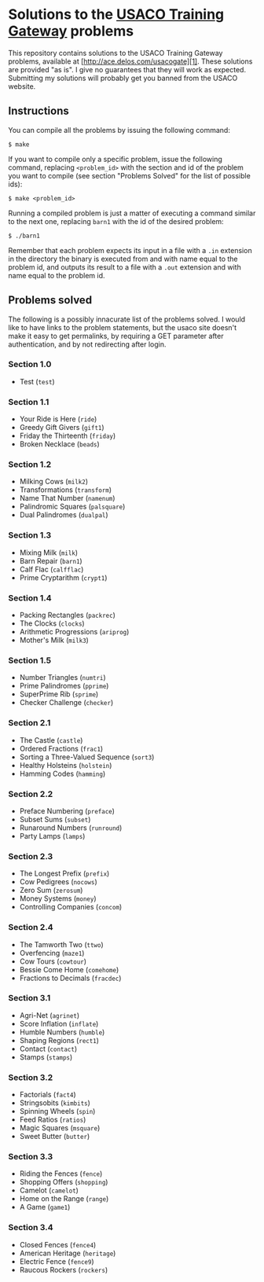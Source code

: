# Solutions to the [USACO Training Gateway][1] problems

This repository contains solutions to the USACO Training Gateway problems,
available at [http://ace.delos.com/usacogate][1]. These solutions are provided
"as is". I give no guarantees that they will work as expected. Submitting my
solutions will probably get you banned from the USACO website.

## Instructions

You can compile all the problems by issuing the following command:

    $ make

If you want to compile only a specific problem, issue the following command,
replacing `<problem_id>` with the section and id of the problem you want to
compile (see section "Problems Solved" for the list of possible ids):

    $ make <problem_id>

Running a compiled problem is just a matter of executing a command similar to
the next one, replacing `barn1` with the id of the desired problem:

    $ ./barn1

Remember that each problem expects its input in a file with a `.in` extension in
the directory the binary is executed from and with name equal to the problem id,
and outputs its result to a file with a `.out` extension and with name equal to
the problem id.

## Problems solved

The following is a possibly innacurate list of the problems solved. I would like
to have links to the problem statements, but the usaco site doesn't make it easy
to get permalinks, by requiring a GET parameter after authentication, and by not
redirecting after login.

### Section 1.0

* Test (`test`)

### Section 1.1

* Your Ride is Here (`ride`)
* Greedy Gift Givers (`gift1`)
* Friday the Thirteenth (`friday`)
* Broken Necklace (`beads`)

### Section 1.2

* Milking Cows (`milk2`)
* Transformations (`transform`)
* Name That Number (`namenum`)
* Palindromic Squares (`palsquare`)
* Dual Palindromes (`dualpal`)

### Section 1.3

* Mixing Milk (`milk`)
* Barn Repair (`barn1`)
* Calf Flac (`calfflac`)
* Prime Cryptarithm (`crypt1`)

### Section 1.4

* Packing Rectangles (`packrec`)
* The Clocks (`clocks`)
* Arithmetic Progressions (`ariprog`)
* Mother's Milk (`milk3`)

### Section 1.5

* Number Triangles (`numtri`)
* Prime Palindromes (`pprime`)
* SuperPrime Rib (`sprime`)
* Checker Challenge (`checker`)

### Section 2.1

* The Castle (`castle`)
* Ordered Fractions (`frac1`)
* Sorting a Three-Valued Sequence (`sort3`)
* Healthy Holsteins (`holstein`)
* Hamming Codes (`hamming`)

### Section 2.2

* Preface Numbering (`preface`)
* Subset Sums (`subset`)
* Runaround Numbers (`runround`)
* Party Lamps (`lamps`)

### Section 2.3

* The Longest Prefix (`prefix`)
* Cow Pedigrees (`nocows`)
* Zero Sum (`zerosum`)
* Money Systems (`money`)
* Controlling Companies (`concom`)

### Section 2.4

* The Tamworth Two (`ttwo`)
* Overfencing (`maze1`)
* Cow Tours (`cowtour`)
* Bessie Come Home (`comehome`)
* Fractions to Decimals (`fracdec`)

### Section 3.1

* Agri-Net (`agrinet`)
* Score Inflation (`inflate`)
* Humble Numbers (`humble`)
* Shaping Regions (`rect1`)
* Contact (`contact`)
* Stamps (`stamps`)

### Section 3.2

* Factorials (`fact4`)
* Stringsobits (`kimbits`)
* Spinning Wheels (`spin`)
* Feed Ratios (`ratios`)
* Magic Squares (`msquare`)
* Sweet Butter (`butter`)

### Section 3.3

* Riding the Fences (`fence`)
* Shopping Offers (`shopping`)
* Camelot (`camelot`)
* Home on the Range (`range`)
* A Game (`game1`)

### Section 3.4

* Closed Fences (`fence4`)
* American Heritage (`heritage`)
* Electric Fence (`fence9`)
* Raucous Rockers (`rockers`)

[1]: http://ace.delos.com/usacogate
